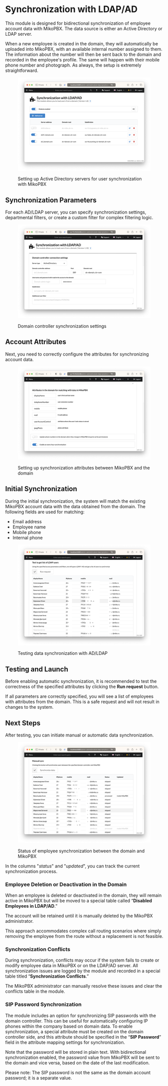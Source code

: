 # Synchronization with LDAP/AD

This module is designed for bidirectional synchronization of employee account data with MikoPBX. The data source is either an Active Directory or LDAP server.

When a new employee is created in the domain, they will automatically be uploaded into MikoPBX, with an available internal number assigned to them. The information about the number will then be sent back to the domain and recorded in the employee's profile. The same will happen with their mobile phone number and photograph. As always, the setup is extremely straightforward.

<figure><img src="../../.gitbook/assets/ModuleLdapSync - index.png" alt=""><figcaption><p>Setting up Active Directory servers for user synchronization with MikoPBX</p></figcaption></figure>

## Synchronization Parameters

For each AD/LDAP server, you can specify synchronization settings, departmental filters, or create a custom filter for complex filtering logic.

<figure><img src="../../.gitbook/assets/ModuleLdapSync - modify 1.png" alt=""><figcaption><p>Domain controller synchronization settings</p></figcaption></figure>

## Account Attributes

Next, you need to correctly configure the attributes for synchronizing account data.

<figure><img src="../../.gitbook/assets/ModuleLdapSync - modify 2.png" alt=""><figcaption><p>Setting up synchronization attributes between MikoPBX and the domain</p></figcaption></figure>

## Initial Synchronization

During the initial synchronization, the system will match the existing MikoPBX account data with the data obtained from the domain. The following fields are used for matching:

* Email address
* Employee name
* Mobile phone
* Internal phone

<figure><img src="../../.gitbook/assets/ModuleLdapSync - modify 4.png" alt=""><figcaption><p>Testing data synchronization with AD/LDAP</p></figcaption></figure>

## Testing and Launch

Before enabling automatic synchronization, it is recommended to test the correctness of the specified attributes by clicking the **Run request** button.

If all parameters are correctly specified, you will see a list of employees with attributes from the domain. This is a safe request and will not result in changes to the system.

## Next Steps

After testing, you can initiate manual or automatic data synchronization.

<figure><img src="../../.gitbook/assets/ModuleLdapSync - modify 5.png" alt=""><figcaption><p>Status of employee synchronization between the domain and MikoPBX</p></figcaption></figure>

In the columns "_status_" and "_updated_", you can track the current synchronization process.

### Employee Deletion or Deactivation in the Domain

When an employee is deleted or deactivated in the domain, they will remain active in MikoPBX but will be moved to a special table called “**Disabled Employees in LDAP/AD**.”&#x20;

The account will be retained until it is manually deleted by the MikoPBX administrator.&#x20;

This approach accommodates complex call routing scenarios where simply removing the employee from the route without a replacement is not feasible.

### Synchronization Conflicts

During synchronization, conflicts may occur if the system fails to create or modify employee data in MikoPBX or on the LDAP/AD server. All synchronization issues are logged by the module and recorded in a special table titled “**Synchronization Conflicts**.”&#x20;

The MikoPBX administrator can manually resolve these issues and clear the conflicts table in the module.

### SIP Password Synchronization

The module includes an option for synchronizing SIP passwords with the domain controller. This can be useful for automatically configuring IP phones within the company based on domain data. To enable synchronization, a special attribute must be created on the domain controller side, and this attribute should be specified in the “**SIP Password**” field in the attribute mapping settings for synchronization.&#x20;

Note that the password will be stored in plain text. With bidirectional synchronization enabled, the password value from MikoPBX will be sent to the domain and vice versa, based on the date of the last modification.

Please note: The SIP password is not the same as the domain account password; it is a separate value.
